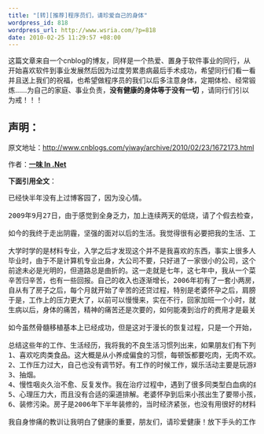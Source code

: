 ```yaml
--- 
title: "[转][推荐]程序员们，请珍爱自己的身体"
wordpress_id: 818
wordpress_url: http://www.wsria.com/?p=818
date: 2010-02-25 11:29:57 +08:00
---
```

这篇文章来自一个cnblog的博友，同样是一个热爱、置身于软件事业的同行，从开始喜欢软件到事业发展然后因为过度劳累患病最后手术成功，希望同行们看一看并且送上我们的祝福，也希望做程序员的我们以后多注意身体，定期体检、经常锻炼……为自己的家庭、事业负责，<strong>没有健康的身体等于没有一切</strong> ，请同行们引以为戒！！！
<h2>声明：</h2>
原文地址：<a href="http://www.cnblogs.com/yiway/archive/2010/02/23/1672173.html">http://www.cnblogs.com/yiway/archive/2010/02/23/1672173.html</a>

作者：<strong><a id="Header1_HeaderTitle" href="http://www.cnblogs.com/yiway/">一味 In .Net</a></strong>

<strong>下面引用全文</strong>：
<pre>已经快半年没有上过博客园了，因为没心情。

2009年9月27日，由于感觉到全身乏力，加上连续两天的低烧，请了个假去检查，结果让全家人陷入了冰窖。我被检查出患有<a href="http://baike.baidu.com/view/50732.htm" target="_blank">急性单核细胞白血病</a>(AML-M5)。看着年迈的父母、可爱的孩子、相爱的妻子，我唯有从极度的消沉中走出来，开始了一次又一次化疗，如今，我正在北京大学人民医院进行<a href="http://baike.baidu.com/view/141133.htm" target="_blank">骨髓移植</a>手术，目前母亲的骨髓血已经输入我体内12天了，造血干细胞已经存活，白细胞开始生长，预计后天就可以出无菌仓，住进普通病房，再过不到一个月时间就可以出院，然后再过一年半时间就可以恢复正常的工作和学习。

如今的我终于走出阴霾，坚强的面对以后的生活。我觉得很有必要把我的生活、工作、患病经历写出来，特别希望和我有同样不良生活习惯的朋友珍爱自己的身体，为了你们的家人。

大学时学的是材料专业，入学之后才发现这个并不是我喜欢的东西，事实上很多人都是一样，高考填志愿的时候都是对专业一无所知。面对不喜欢的专业，我喜欢上了电脑，看着电脑上缤纷的软件，自己充满了好奇，天天抱着C语言的书猛啃，很快又接触到了VB、ASP，开始自己动手做一些小程序，居然还有模有样。
毕业时，由于不是计算机专业出身，大公司不要，只好进了一家很小的公司，这个公司是个软件代理商，只有我一个开发人员，当时估计是老板刚好手里有个项目需要对商业软件进行二次开发，我就留了下来。本来没有什么基础，又没人指导，但是我十分好学，喜欢钻研，很快项目就圆满结束，我也得到老板的赏识。大概他觉得我是个人才吧，开始一次次找我谈话，给我加工资，然后承诺要把开发部作为公司的发展重点，并要我当然部门经理组建开发部。我当时觉得这是个好机会，对我的能力提升有很大帮助，并且在技术方面自己有足够空间。
前途未必是光明的，但道路总是曲折的。这一走就是七年，这七年中，我从一个菜鸟变成高手，部门也扩充到10人，有了比较稳定的队伍，也有了稳定的收入。
辛苦归辛苦，也有一些回报。自己的收入也逐渐增长，2006年初有了一套小两房，当年与相恋5年的女友结了婚，两年后我们有了爱情的结晶——一个可爱的孩子。
自从有了房子之后，每个月就开始了辛苦的还贷过程，特别是老婆怀孕之后，肩膀上的压力倍增，我们平时花钱没什么节制，也没有什么积蓄，这个时候我只好想办法利用业余时间挣钱。由于自己的技术比较好，在客户群中口碑很好，有客户想节约开支，就找到我，价钱比公司报的低一半，我想也没想就答应了。要是以前我一定会拒绝这种行为，这是对劳动成果的不尊重，并且严重违反公司规定。
于是，工作上的压力更大了，以前可以慢慢来，实在不行，回家加班一个小时，就可以完成工作，现在由于晚上要做私活，白天的工作就紧张了，晚上回家吃完饭就开始工作，天天到12点以后才能休息。近一年的高强度工作，使我的身体严重透支，经常的感冒，咽炎反复发作。直到检查出白血病，才不得不停止所有的工作。
生病以后，身体的痛苦，精神的痛苦还是次要的，如何能凑到治疗的费用才是最关键的，虽然有医保，但是治疗白血病这样的大病需要的药物都不在医保范畴内，很多费用要自己掏，一次化疗报销后至少还要一万多，骨髓移植要准备50万，这样高昂的费用让我们这些平民老百姓难以承受，自己所有积蓄、父母所有的积蓄、岳父母的积蓄、亲戚朋友借的、公司同事捐款、同学捐款，最后还是要卖掉我和妻子辛苦挣来的房子。凑够治疗费用的我们全家转战北京，将刚满一岁的儿子托付给岳母。

如今虽然骨髓移植基本上已经成功，但是这对于漫长的恢复过程，只是一个开始，用医生的话说，半相合移植需要在一年半时间走完十步，出仓只是第一步。有个比例能说明问题，100个人进仓做骨髓移植，有99个可以出仓，3年之后还能健康存活的不到70个人，可见恢复过程的重要性。但是我有绝对的信心走下去，为了父母的期盼、可爱的孩子、相爱的妻子。

总结这些年的工作、生活经历，我将我的不良生活习惯列出来，如果朋友们有下列不良习惯的，早点改正吧，为了你们的身体健康，你们的健康对于家人的重要性远远超出自己的想象。
1、喜欢吃肉类食品。这大概是从小养成偏食的习惯，每顿饭都要吃肉，无肉不欢。这样的饮食结构使身体的体液变成酸性，据研究，癌症患者都是酸性体质。
2、工作压力过大，自己也没有调节好。有工作的时候工作，娱乐活动主要是玩游戏。
3、抽烟。
4、慢性咽炎久治不愈、反复发作。我在治疗过程中，遇到了很多同类型白血病的病友，很多都是咽炎一年以上的。
5、心理压力大，而且没有合适的渠道排解。老婆怀孕到后来小孩出生了要带小孩，看她也挺辛苦，很多事情也没有跟她说，闷在心里。
6、装修污染。房子是2006年下半年装修的，当时经济紧张，也没有用很好的材料，而三年后我的发病，和这个也有一定关系。

我自身惨痛的教训让我明白了健康的重要，朋友们，请珍爱健康！放下手头的工作和游戏，多陪陪家人吧，她们需要你。</pre>
